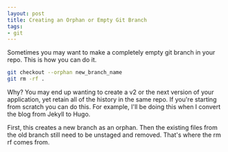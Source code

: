 ```yaml
---
layout: post
title: Creating an Orphan or Empty Git Branch
tags:
- git
---
```

Sometimes you may want to make a completely empty git branch in your repo. This is how you can do it.

```bash
git checkout --orphan new_branch_name
git rm -rf .
```

Why? You may end up wanting to create a v2 or the next version of your application, yet retain all of the history in the same repo.  If you're starting from scratch you can do this. For example, I'll be doing this when I convert the blog from Jekyll to Hugo.

First, this creates a new branch as an orphan.  Then the existing files from the old branch still need to be unstaged and removed.  That's where the rm rf comes from.